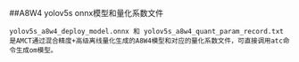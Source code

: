 ##A8W4 yolov5s onnx模型和量化系数文件

```
yolov5s_a8w4_deploy_model.onnx 和 yolov5s_a8w4_quant_param_record.txt 是AMCT通过混合精度+高级离线量化生成的A8W4模型和对应的量化系数文件，可直接调用atc命令生成om模型。
```

